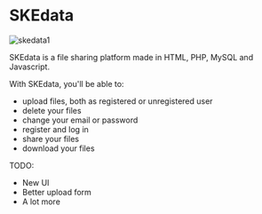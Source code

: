 # SKEdata

![skedata1](https://user-images.githubusercontent.com/7830790/45905395-8078c800-bdf0-11e8-8216-1fbb873bb080.png)

SKEdata is a file sharing platform made in HTML, PHP, MySQL and Javascript.

With SKEdata, you'll be able to: 
 - upload files, both as registered or unregistered user
 - delete your files
 - change your email or password
 - register and log in 
 - share your files
 - download your files

TODO:
 - New UI
 - Better upload form
 - A lot more

